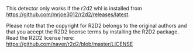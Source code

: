 This detector only works if the r2d2 whl is installed from https://github.com/mrjoe3012/r2d2/releases/latest.

Please note that the copyright for R2D2 belongs to the original authors and that you accept the R2D2 license terms by installing the R2D2 package. Read the R2D2 license here: https://github.com/naver/r2d2/blob/master/LICENSE